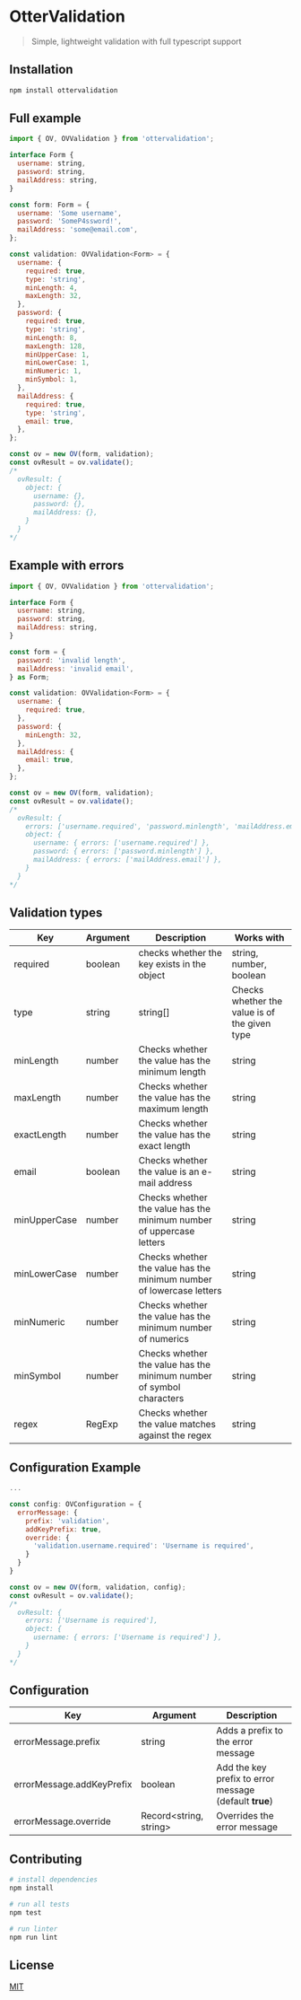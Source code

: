 # OtterValidation

> Simple, lightweight validation with full typescript support


## Installation

```bash
npm install ottervalidation
```


## Full example

```javascript
import { OV, OVValidation } from 'ottervalidation';

interface Form {
  username: string,
  password: string,
  mailAddress: string,
}

const form: Form = {
  username: 'Some username',
  password: 'SomeP4ssword!',
  mailAddress: 'some@email.com',
};

const validation: OVValidation<Form> = {
  username: {
    required: true,
    type: 'string',
    minLength: 4,
    maxLength: 32,
  },
  password: {
    required: true,
    type: 'string',
    minLength: 8,
    maxLength: 128,
    minUpperCase: 1,
    minLowerCase: 1,
    minNumeric: 1,
    minSymbol: 1,
  },
  mailAddress: {
    required: true,
    type: 'string',
    email: true,
  },
};

const ov = new OV(form, validation);
const ovResult = ov.validate();
/*
  ovResult: {
    object: {
      username: {},
      password: {},
      mailAddress: {},
    }
  }
*/
```


## Example with errors

```javascript
import { OV, OVValidation } from 'ottervalidation';

interface Form {
  username: string,
  password: string,
  mailAddress: string,
}

const form = {
  password: 'invalid length',
  mailAddress: 'invalid email',
} as Form;

const validation: OVValidation<Form> = {
  username: {
    required: true,
  },
  password: {
    minLength: 32,
  },
  mailAddress: {
    email: true,
  },
};

const ov = new OV(form, validation);
const ovResult = ov.validate();
/*
  ovResult: {
    errors: ['username.required', 'password.minlength', 'mailAddress.email'],
    object: {
      username: { errors: ['username.required'] },
      password: { errors: ['password.minlength'] },
      mailAddress: { errors: ['mailAddress.email'] },
    }
  }
*/
```


## Validation types

| Key | Argument | Description | Works with |
| --- | --- | --- | --- |
| required | boolean | checks whether the key exists in the object | string, number, boolean |
| type | string | string[] | Checks whether the value is of the given type | string, number, boolean |
| minLength | number | Checks whether the value has the minimum length | string |
| maxLength | number | Checks whether the value has the maximum length | string |
| exactLength | number | Checks whether the value has the exact length | string |
| email | boolean | Checks whether the value is an e-mail address | string |
| minUpperCase | number | Checks whether the value has the minimum number of uppercase letters | string |
| minLowerCase | number | Checks whether the value has the minimum number of lowercase letters | string |
| minNumeric | number | Checks whether the value has the minimum number of numerics | string |
| minSymbol | number | Checks whether the value has the minimum number of symbol characters | string |
| regex | RegExp | Checks whether the value matches against the regex | string |


## Configuration Example

```javascript
...

const config: OVConfiguration = {
  errorMessage: {
    prefix: 'validation',
    addKeyPrefix: true,
    override: {
      'validation.username.required': 'Username is required',
    }
  }
}

const ov = new OV(form, validation, config);
const ovResult = ov.validate();
/*
  ovResult: {
    errors: ['Username is required'],
    object: {
      username: { errors: ['Username is required'] },
    }
  }
*/
```


## Configuration

| Key | Argument | Description |
| --- | --- | --- |
| errorMessage.prefix | string | Adds a prefix to the error message
| errorMessage.addKeyPrefix | boolean | Add the key prefix to error message (default **true**) |
| errorMessage.override | Record<string, string> | Overrides the error message |


## Contributing

``` bash
# install dependencies
npm install

# run all tests
npm test

# run linter
npm run lint
```

## License

[MIT](https://opensource.org/licenses/MIT)
